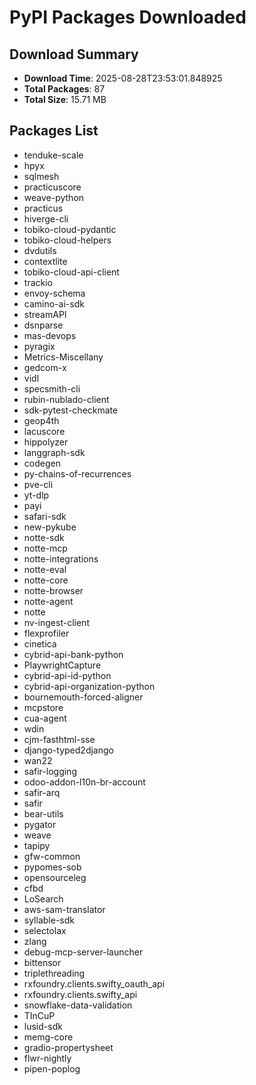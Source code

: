 # PyPI Packages Downloaded

## Download Summary
- **Download Time**: 2025-08-28T23:53:01.848925
- **Total Packages**: 87
- **Total Size**: 15.71 MB

## Packages List
- tenduke-scale
- hpyx
- sqlmesh
- practicuscore
- weave-python
- practicus
- hiverge-cli
- tobiko-cloud-pydantic
- tobiko-cloud-helpers
- dvdutils
- contextlite
- tobiko-cloud-api-client
- trackio
- envoy-schema
- camino-ai-sdk
- streamAPI
- dsnparse
- mas-devops
- pyragix
- Metrics-Miscellany
- gedcom-x
- vidl
- specsmith-cli
- rubin-nublado-client
- sdk-pytest-checkmate
- geop4th
- lacuscore
- hippolyzer
- langgraph-sdk
- codegen
- py-chains-of-recurrences
- pve-cli
- yt-dlp
- payi
- safari-sdk
- new-pykube
- notte-sdk
- notte-mcp
- notte-integrations
- notte-eval
- notte-core
- notte-browser
- notte-agent
- notte
- nv-ingest-client
- flexprofiler
- cinetica
- cybrid-api-bank-python
- PlaywrightCapture
- cybrid-api-id-python
- cybrid-api-organization-python
- bournemouth-forced-aligner
- mcpstore
- cua-agent
- wdin
- cjm-fasthtml-sse
- django-typed2django
- wan22
- safir-logging
- odoo-addon-l10n-br-account
- safir-arq
- safir
- bear-utils
- pygator
- weave
- tapipy
- gfw-common
- pypomes-sob
- opensourceleg
- cfbd
- LoSearch
- aws-sam-translator
- syllable-sdk
- selectolax
- zlang
- debug-mcp-server-launcher
- bittensor
- triplethreading
- rxfoundry.clients.swifty_oauth_api
- rxfoundry.clients.swifty_api
- snowflake-data-validation
- TInCuP
- lusid-sdk
- memg-core
- gradio-propertysheet
- flwr-nightly
- pipen-poplog
